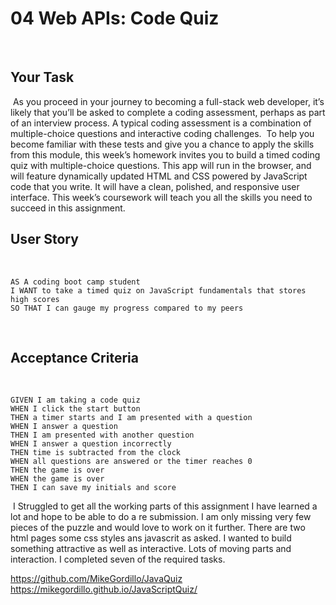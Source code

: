 # 04 Web APIs: Code Quiz
​
## Your Task
​
As you proceed in your journey to becoming a full-stack web developer, it’s likely that you’ll be asked to complete a coding assessment, perhaps as part of an interview process. A typical coding assessment is a combination of multiple-choice questions and interactive coding challenges. 
​
To help you become familiar with these tests and give you a chance to apply the skills from this module, this week’s homework invites you to build a timed coding quiz with multiple-choice questions. This app will run in the browser, and will feature dynamically updated HTML and CSS powered by JavaScript code that you write. It will have a clean, polished, and responsive user interface. This week’s coursework will teach you all the skills you need to succeed in this assignment.
​
​
## User Story
​
```
AS A coding boot camp student
I WANT to take a timed quiz on JavaScript fundamentals that stores high scores
SO THAT I can gauge my progress compared to my peers
```
​
​
## Acceptance Criteria
​
```
GIVEN I am taking a code quiz
WHEN I click the start button
THEN a timer starts and I am presented with a question
WHEN I answer a question
THEN I am presented with another question
WHEN I answer a question incorrectly
THEN time is subtracted from the clock
WHEN all questions are answered or the timer reaches 0
THEN the game is over
WHEN the game is over
THEN I can save my initials and score
```
​
​I Struggled to get all the working parts of this assignment
I have learned a lot and hope to be able to do a re submission.
I am only missing very few pieces of the puzzle and would love to work on it further.
There are two html pages some css styles ans javascrit as asked.
I wanted to build something attractive as well as interactive.
Lots of moving parts and interaction.
I completed seven of the required tasks.

https://github.com/MikeGordillo/JavaQuiz
https://mikegordillo.github.io/JavaScriptQuiz/

